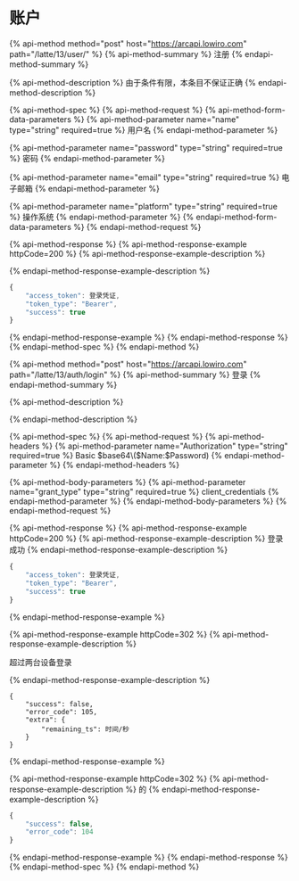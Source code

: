 # 账户

{% api-method method="post" host="https://arcapi.lowiro.com" path="/latte/13/user/" %}
{% api-method-summary %}
注册
{% endapi-method-summary %}

{% api-method-description %}
​由于条件有限，本条目不保证正确
{% endapi-method-description %}

{% api-method-spec %}
{% api-method-request %}
{% api-method-form-data-parameters %}
{% api-method-parameter name="name" type="string" required=true %}
用户名
{% endapi-method-parameter %}

{% api-method-parameter name="password" type="string" required=true %}
密码
{% endapi-method-parameter %}

{% api-method-parameter name="email" type="string" required=true %}
电子邮箱
{% endapi-method-parameter %}

{% api-method-parameter name="platform" type="string" required=true %}
操作系统
{% endapi-method-parameter %}
{% endapi-method-form-data-parameters %}
{% endapi-method-request %}

{% api-method-response %}
{% api-method-response-example httpCode=200 %}
{% api-method-response-example-description %}

{% endapi-method-response-example-description %}

```javascript
{
    "access_token": 登录凭证,
    "token_type": "Bearer",
    "success": true
}
```
{% endapi-method-response-example %}
{% endapi-method-response %}
{% endapi-method-spec %}
{% endapi-method %}

{% api-method method="post" host="https://arcapi.lowiro.com" path="/latte/13/auth/login" %}
{% api-method-summary %}
登录
{% endapi-method-summary %}

{% api-method-description %}

{% endapi-method-description %}

{% api-method-spec %}
{% api-method-request %}
{% api-method-headers %}
{% api-method-parameter name="Authorization" type="string" required=true %}
Basic $base64\($Name:$Password\)
{% endapi-method-parameter %}
{% endapi-method-headers %}

{% api-method-body-parameters %}
{% api-method-parameter name="grant\_type" type="string" required=true %}
client\_credentials
{% endapi-method-parameter %}
{% endapi-method-body-parameters %}
{% endapi-method-request %}

{% api-method-response %}
{% api-method-response-example httpCode=200 %}
{% api-method-response-example-description %}
登录成功
{% endapi-method-response-example-description %}

```javascript
{
    "access_token": 登录凭证,
    "token_type": "Bearer",
    "success": true
}
```
{% endapi-method-response-example %}

{% api-method-response-example httpCode=302 %}
{% api-method-response-example-description %}

超过两台设备登录

{% endapi-method-response-example-description %}

```
{
    "success": false,
    "error_code": 105,
    "extra": {
        "remaining_ts": 时间/秒
    }
}
```
{% endapi-method-response-example %}

{% api-method-response-example httpCode=302 %}
{% api-method-response-example-description %}
的
{% endapi-method-response-example-description %}

```javascript
{
    "success": false,
    "error_code": 104
}
```
{% endapi-method-response-example %}
{% endapi-method-response %}
{% endapi-method-spec %}
{% endapi-method %}

